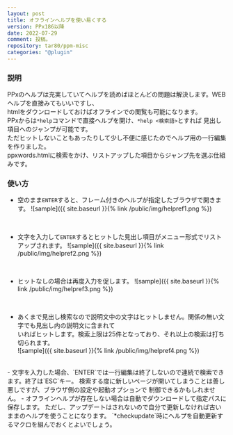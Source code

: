 ```yaml
---
layout: post
title: オフラインヘルプを使い易くする
version: PPx186以降
date: 2022-07-29
comment: 投稿。
repository: tar80/ppm-misc
categories: "@plugin"
---
```

### 説明

PPxのヘルプは充実していてヘルプを読めばほとんどの問題は解決します。WEBヘルプを直接みてもいいですし、  
htmlをダウンロードしておけばオフラインでの閲覧も可能になります。  
PPxからは`*help`コマンドで直接ヘルプを開け、`*help <検索語>`とすれば
見出し項目へのジャンプが可能です。  
ただヒットしないこともあったりして少し不便に感じたのでヘルプ用の一行編集を作りました。  
ppxwords.htmlに検索をかけ、リストアップした項目からジャンプ先を選ぶ仕組みです。

### 使い方

- 空のまま`ENTER`すると、フレーム付きのヘルプが指定したブラウザで開きます。
  ![sample]({{ site.baseurl }}{% link /public/img/helpref1.png %})  

<BR>

- 文字を入力して`ENTER`するとヒットした見出し項目がメニュー形式でリストアップされます。
  ![sample]({{ site.baseurl }}{% link /public/img/helpref2.png %})  

<BR>

- ヒットなしの場合は再度入力を促します。
  ![sample]({{ site.baseurl }}{% link /public/img/helpref3.png %})  

<BR>

- あくまで見出し検索なので説明文中の文字はヒットしません。関係の無い文字でも見出し内の説明文に含まれて  
  いればヒットします。検索上限は25件となっており、それ以上の検索は打ち切られます。  
  ![sample]({{ site.baseurl }}{% link /public/img/helpref4.png %})  

<BR>
- 文字を入力した場合、`ENTER`では一行編集は終了しないので連続で検索できます。終了は`ESC`キー。  
  検索する度に新しいページが開いてしまうことは善し悪しですが、ブラウザ側の設定や起動オプションで  
  制御できるかもしれません。  
- オフラインヘルプが存在しない場合は自動でダウンロードして指定パスに保存します。  
  ただし、アップデートはされないので自分で更新しなければ古いままのヘルプを使うことになります。  
  `*checkupdate`時にヘルプを自動更新するマクロを組んでおくとよいでしょう。


